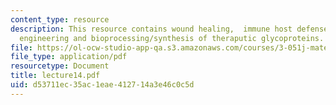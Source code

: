 ```yaml
---
content_type: resource
description: This resource contains wound healing,  immune host defense, cancer therapy,  tissue
  engineering and bioprocessing/synthesis of theraputic glycoproteins.
file: https://ol-ocw-studio-app-qa.s3.amazonaws.com/courses/3-051j-materials-for-biomedical-applications-spring-2006/d53711ec35ac1eae412714a3e46c0c5d_lecture14.pdf
file_type: application/pdf
resourcetype: Document
title: lecture14.pdf
uid: d53711ec-35ac-1eae-4127-14a3e46c0c5d
---
```

